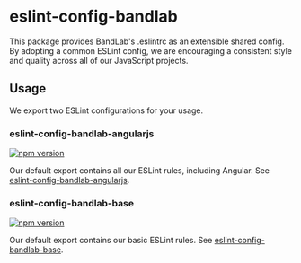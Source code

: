 # eslint-config-bandlab

This package provides BandLab's .eslintrc as an extensible shared config.
By adopting a common ESLint config, we are encouraging a consistent style and quality across all of our JavaScript projects.

## Usage

We export two ESLint configurations for your usage.

### eslint-config-bandlab-angularjs

[![npm version](https://badge.fury.io/js/%40bandlab%2Feslint-config-bandlab-angularjs.svg)](https://badge.fury.io/js/%40bandlab%2Feslint-config-bandlab-angularjs)

Our default export contains all our ESLint rules, including Angular.
See [eslint-config-bandlab-angularjs](https://www.npmjs.com/package/@bandlab/eslint-config-bandlab-angularjs).

### eslint-config-bandlab-base

[![npm version](https://badge.fury.io/js/%40bandlab%2Feslint-config-bandlab-base.svg)](https://badge.fury.io/js/%40bandlab%2Feslint-config-bandlab-base)

Our default export contains our basic ESLint rules.
See [eslint-config-bandlab-base](https://www.npmjs.com/package/@bandlab/eslint-config-bandlab-base).
